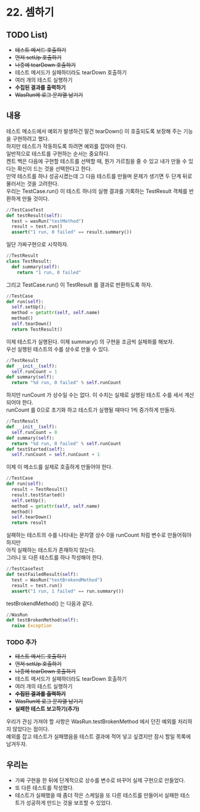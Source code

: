 # 22. 셈하기

## TODO List)
 - ~~테스트 메서드 호출하기~~
 - ~~먼저 setUp 호출하기~~
 - ~~나중에 tearDown 호출하기~~
 - 테스트 메서드가 실패하더라도 tearDown 호출하기
 - 여러 개의 테스트 실행하기
 - **수집된 결과를 출력하기**
 - ~~WasRun에 로그 문자열 남기기~~

## 내용
테스트 메소드에서 예외가 발생하건 말건 tearDown() 이 호출되도록 보장해 주는 기능을 구현하려고 했다.  
하지만 테스트가 작동하도록 하려면 예외를 잡아야 한다.  
일반적으로 테스트를 구현하는 순서는 중요하다.  
켄트 백은 다음에 구현할 테스트를 선택할 때, 뭔가 가르침을 줄 수 있고 내가 만들 수 있다는 확신이 드는 것을 선택한다고 한다.  
만약 테스트를 하나 성공시켰는데 그 다음 테스트를 만들며 문제가 생기면 두 단계 뒤로 물러서는 것을 고려한다.  
우리는 TestCase.run() 이 테스트 하나의 실행 결과를 기록하는 TestResult 객체를 반환하게 만들 것이다.

```Python
//TestCaseTest
def testResult(self):
  test = wasRun("testMethod")
  result = test.run()
  assert("1 run, 0 failed" == result.summary())
```

일단 가짜구현으로 시작하자.
```Python
//TestResult
class TestResult:
  def summary(self):
    return "1 run, 0 failed"
```

그리고 TestCase.run() 이 TestResult 를 결과로 반환하도록 하자.
```Python
//TestCase
def run(self):
  self.setUp();
  method = getattr(self, self.name)
  method()
  self.tearDown()
  return TestResult()
```

이제 테스트가 실행된다. 이제 summary() 의 구현을 조금씩 실체화를 해보자.  
우선 실행된 테스트의 수를 상수로 만들 수 있다.
```Python
//TestResult
def __init__(self):
  self.runCount = 1  
def summary(self):
  return "%d run, 0 failed" % self.runCount
```

하지만 runCount 가 상수일 수는 없다. 이 수치는 실제로 실행된 테스트 수를 세서 계산되어야 한다.  
runCount 를 0으로 초기화 하고 테스트가 실행될 때마다 1씩 증가하게 만들자.
```Python
//TestResult
def __init__(self):
  self.runCount = 0  
def summary(self):
  return "%d run, 0 failed" % self.runCount
def testStarted(self):
  self.runCount = self.runCount + 1
```

이제 이 메소드를 실제로 호출하게 만들어야 한다.
```Python
//TestCase
def run(self):
  result = TestResult()
  result.testStarted()
  self.setUp();
  method = getattr(self, self.name)
  method()
  self.tearDown()
  return result
```

실패하는 테스트의 수를 나타내는 문자열 상수 0을 runCount 처럼 변수로 만들어줘야 하지만  
아직 실패하는 테스트가 존재하지 않는다.  
그러니 또 다른 테스트를 하나 작성해야 한다.
```Python
//TestCaseTest
def testFailedResult(self):
  test = WasRun("testBrokendMethod")
  result = test.run()
  assert("1 run, 1 failed" == run.summary())
```

testBrokendMethod() 는 다음과 같다.
```Python
//WasRun
def testBrokenMethod(self):
  raise Exception 
```

### TODO 추가
 - ~~테스트 메서드 호출하기~~
 - ~~먼저 setUp 호출하기~~
 - ~~나중에 tearDown 호출하기~~
 - 테스트 메서드가 실패하더라도 tearDown 호출하기
 - 여러 개의 테스트 실행하기
 - ~~**수집된 결과를 출력하기**~~
 - ~~WasRun에 로그 문자열 남기기~~
 - **실패한 테스트 보고하기(추가)**
 
 우리가 관심 가져야 할 사항은 WasRun.testBrokenMethod 에서 던진 예외를 처리하지 않았다는 점이다.  
 예외를 잡고 테스트가 실패했음을 테스트 결과에 적어 넣고 싶겠지만 잠시 할일 목록에 남겨두자.
 
 ## 우리는
  - 가짜 구현을 한 뒤에 단계적으로 상수를 변수로 바꾸어 실제 구현으로 만들었다.
  - 또 다른 테스트를 작성했다.
  - 테스트가 실패했을 때 좀더 작은 스케일을 또 다른 테스트를 만들어서 실패한 테스트가 성공하게 만드는 것을 보조할 수 있었다.

